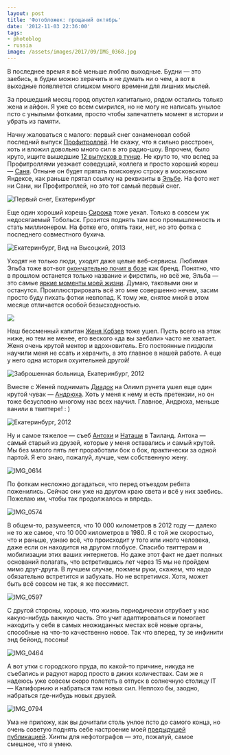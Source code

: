 ```yaml
---
layout: post
title: 'Фотобложек: прощаний октябрь'
date: '2012-11-03 22:36:00'
tags:
- photoblog
- russia
image: /assets/images/2017/09/IMG_0368.jpg
---
```


В последнее время я всё меньше люблю выходные. Будни — это заебись, в будни можно херачить и не думать ни о чем, а вот в выходные появляется слишком много времени для лишних мыслей.

За прошедший месяц город опустел капитально, рядом остались только жена и айфон. Я уже со всем смирился, но не могу не написать унылое псто c унылыми фотками, просто чтобы запечатлеть момент в истории и убрать из памяти.

Начну жаловаться с малого: первый снег ознаменовал собой последний выпуск [Профитроллей](http://www.iguides.ru/forum/showthread.php?t=65537). Не скажу, что я сильно расстроен, хоть и вложил довольно много сил в это радио-шоу. Впрочем, было круто, ищите вышедшие [12 выпусков в тунце](https://itunes.apple.com/ru/podcast/profitrolli/id546714934). Не круто то, что вслед за Профитроллями уезжает соведущий, коллега и просто хороший кореш — [Саня](http://twitter.com/dwht). Отныне он будет прятать поисковую строку в московском Яндексе, как раньше прятал ссылку на реквизиты в [Эльбе](http://e-kontur.ru). На фото нет ни Сани, ни Профитроллей, но это тот самый первый снег.

![Первый снег, Екатеринбург](/assets/images/2017/09/IMG_0368.jpg)

Еще один хороший корешь [Сирожа](http://twitter.com/nikovneostalos) тоже уехал. Только в совсем уж недосягаемый Тобольск. Грозится поднять там всю промышленность и стать миллионером. На фотке его, опять таки, нет, но это фотка с последнего совместного бухича.

![Екатеринбург, Вид на Высоцкий, 2013](/assets/images/2017/09/IMG_0452.jpg)

Уходят не только люди, уходят даже целые веб-сервисы. Любимая Эльба тоже вот-вот [окончательно почит в бозе](http://www.e-kontur.ru/blog/358)&nbsp;как бренд. Понятно, что в прошлом останется только название и фирстиль, но всё же, Эльба — это самые [яркие моменты моей жизни](http://vk.com/album-15491782_131620932). Думаю, таковыми они и останутся. Проиллюстрировать всё это мне совершенно нечем, засим просто буду пихать фотки невпопад. К тому же, снятое мной в этом месяце отличается особой безысходностью.

![](/assets/images/2017/09/IMG_0725.jpg)

Наш бессменный капитан [Женя Кобзев](https://twitter.com/evgeny_kobzev) тоже ушел. Пусть всего на этаж ниже, но тем не менее, его веского «да вы заебали» часто не хватает. Женя очень крутой ментор и вдохновитель. Его постоянные пиздюли научили меня не ссать и херачить, а это главное в нашей работе. А еще у него одна история охуительней другой!

![Заброшенная больница, Екатеринбург, 2012](/assets/images/2017/09/IMG_0729.jpg)

Вместе с Женей поднимать [Диадок](http://diadoc.ru) на Олимп рунета ушел еще один крутой чувак — [Андрюха](https://twitter.com/zav_man). Хоть у меня к нему и есть претензии, но он тоже безусловно многому нас всех научил. Главное, Андрюха, меньше ванили в твиттере! : )

![Екатеринбург, 2012](/assets/images/2017/09/IMG_0708.jpg)

Ну и самое тяжелое — съеб [Антохи](https://twitter.com/motoro11er) и [Наташи](https://twitter.com/RasputNa) в Таиланд. Антоха — самый старый из друзей, которые у меня оставались и самый крутой. Мы без малого пять лет проработали бок о бок, практически за одной партой. Я его знаю, пожалуй, лучше, чем собственную жену.

![IMG_0614](/assets/images/2017/09/IMG_0614.jpg)

По фоткам несложно догадаться, что перед отъездом ребята поженились. Сейчас они уже на другом краю света и всё у них заебись. Пожелаю им, чтобы так продолжалось и впредь.

![IMG_0574](/assets/images/2017/09/IMG_0574.jpg)

В общем-то, разумеется, что 10 000 километров в 2012 году — далеко не то же самое, что 10 000 километров в 1980. Я с той же скоростью, что и раньше, узнаю всё, что происходит у того или иного человека, даже если он находится на другом глобусе. Спасибо твиттерам и мобилизации этих ваших интернетов. Но даже этот факт не дает полных оснований полагать, что встретившись лет через 15 мы не пройдем мимо друг-друга. В лучшем случае, пожмем руки, скажем, что надо обязательно встретится и забухать. Но не встретимся. Хотя, может быть всё совсем не так, я же пессимист.

![IMG_0597](/assets/images/2017/09/IMG_0597.jpg)

С другой стороны, хорошо, что жизнь периодически отрубает у нас какую-нибудь важную часть. Это учит адаптироваться и помогает находить у себя в самых неожиданных местах всё новые органы, способные на что-то качественно новое. Так что вперед, ту зе инфинити энд бейонд, посоны!

![IMG_0464](/assets/images/2017/09/IMG_0464.jpg)

А вот утки с городского пруда, по какой-то причине, никуда не съебались и радуют народ просто в диких количествах. Сам же я надеюсь уже совсем скоро полететь в отпуск в солнечную столицу IT — Калифорнию и набраться там новых сил. Неплохо бы, заодно, набраться где-нибудь новых друзей.

![IMG_0794](/assets/images/2017/09/IMG_0794.jpg)

Ума не приложу, как вы дочитали столь унлое псто до самого конца, но очень советую поднять себе настроение моей [предыдущей публикацией](https://shouldgo.ru/sept_photohints/ "Фотобложек: сентябрьские хинты для нефотографов"). Хинты для нефотографов — это, пожалуй, самое смешное, что я умею.

